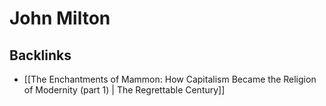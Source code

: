 # John Milton



## Backlinks

-   [[The Enchantments of Mammon: How Capitalism Became the Religion of Modernity (part 1) | The Regrettable Century]]
